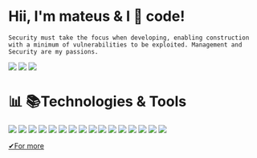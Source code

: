 # Hii, I'm mateus & I &#x1F90D; code!
    Security must take the focus when developing, enabling construction with a minimum of vulnerabilities to be exploited. Management and Security are my passions.


[<img src="https://img.shields.io/badge/linkedin-%230077B5.svg?&style=for-the-badge&logo=linkedin&logoColor=white?logoWidth=100"/>](https://www.linkedin.com/in/mateusribeiros/)  [<img src = "https://img.shields.io/badge/Discord-7289DA?style=for-the-badge&logo=discord&logoColor=white?logoWidth=100">](https://discord.com/channels/mateusribeiros#8772)  [<img src = "https://img.shields.io/badge/mateuseduardosilvar@gmail-D14836?style=for-the-badge&logo=gmail&logoColor=white?logoWidth=100">](mailto:mateuseduardosilvar@gmail.com?subject=Olá,Mateus!)
 
 
 
# &#x1F4CA; &#x1F4DA;Technologies & Tools
  [<img src = "https://img.shields.io/badge/mysql-%2300f.svg?style=for-the-badge&logo=mysql&logoColor=white&style=width:5px"/>]()
  [<img src = "https://img.shields.io/badge/docker-%230db7ed.svg?style=for-the-badge&logo=docker&logoColor=white&style=width:5px"/>]()
  [<img src = "https://img.shields.io/badge/kubernetes-%23326ce5.svg?style=for-the-badge&logo=kubernetes&logoColor=white&style=width:5px"/>]()
  [<img src = "https://img.shields.io/badge/terraform-%235835CC.svg?style=for-the-badge&logo=terraform&logoColor=white&style=width:5px"/>]()
  [<img src = "https://img.shields.io/badge/AWS-%23FF9900.svg?style=for-the-badge&logo=amazon-aws&logoColor=white&style=width:5px"/>]()
  [<img src = "https://img.shields.io/badge/Linux-FCC624?style=for-the-badge&logo=linux&logoColor=black&style=width:5px"/>]()
  [<img src = "https://img.shields.io/badge/CSS3-1572B6?style=for-the-badge&logo=css3&logoColor=white&style=width:5px"/>]()
  [<img src = "https://img.shields.io/badge/HTML5-E34F26?style=for-the-badge&logo=html5&logoColor=white&style=width:5px"/>]()
  [<img src = "https://img.shields.io/badge/JavaScript-323330?style=for-the-badge&logo=javascript&logoColor=F7DF1E&style=width:5px"/>]()
  [<img src = "https://img.shields.io/badge/GIT-E44C30?style=for-the-badge&logo=git&logoColor=white&style=width:5px"/>]()
  [<img src = "https://img.shields.io/badge/Canva-%2300C4CC.svg?&style=for-the-badge&logo=Canva&logoColor=white&style=width:5px"/>]()
  [<img src = "https://img.shields.io/badge/freecodecamp-27273D?style=for-the-badge&logo=freecodecamp&logoColor=white&style=width:5px"/>]()
  [<img src = "https://img.shields.io/badge/NPM-%23000000.svg?style=for-the-badge&logo=npm&logoColor=white&style=width:5px"/>]()
  [<img src = "https://img.shields.io/badge/react-%2320232a.svg?style=for-the-badge&logo=react&logoColor=%2361DAFB&style=width:5px" />]()
  [<img src = "https://img.shields.io/badge/c-%2300599C.svg?style=for-the-badge&logo=c&logoColor=white&style=width:5px" />]()
  [<img src = "https://img.shields.io/badge/Windows-0078D6?style=for-the-badge&logo=windows&logoColor=white&style=width:5px" />]()

<a href = "https://github.com/mateusribeiros/myaba" target = "_blank"> &#x2714;For more</a>
